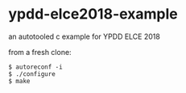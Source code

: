 # ypdd-elce2018-example
an autotooled c example for YPDD ELCE 2018

from a fresh clone:
```
$ autoreconf -i
$ ./configure
$ make
```
